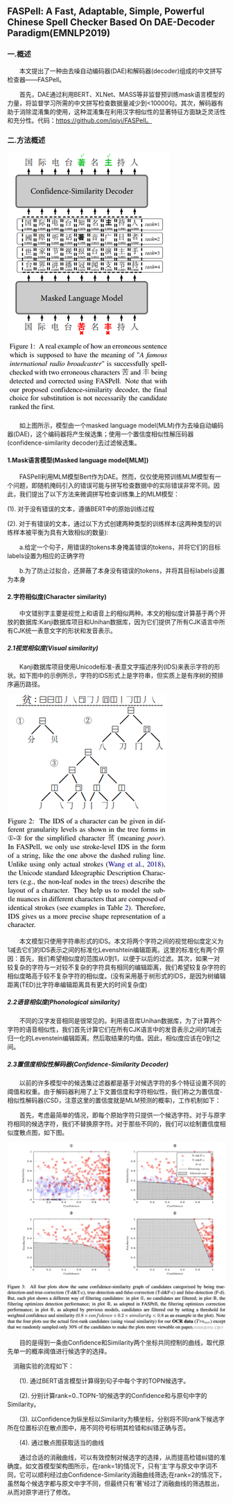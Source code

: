 ## FASPell: A Fast, Adaptable, Simple, Powerful Chinese Spell Checker Based On DAE-Decoder Paradigm(EMNLP2019)
### 一.概述
&emsp;&emsp;本文提出了一种由去噪自动编码器(DAE)和解码器(decoder)组成的中文拼写检查器——FASPell。 

&emsp;&emsp;首先，DAE通过利用BERT、XLNet、MASS等非监督预训练mask语言模型的力量，将监督学习所需的中文拼写检查数据量减少到<10000句。其次，解码器有助于消除混淆集的使用，这种混淆集在利用汉字相似性的显著特征方面缺乏灵活性和充分性。代码：https://github.com/iqiyi/FASPell。 
### 二.方法概述
![](./1.png) 

&emsp;&emsp;如上图所示，模型由一个masked language model(MLM)作为去噪自动编码器(DAE)，这个编码器将产生候选集；使用一个置信度相似性解压码器(confidence-similarity decoder)去过滤候选集。
#### 1.Mask语言模型(Masked language model[MLM])
&emsp;&emsp;FASPell利用MLM模型Bert作为DAE。然而，仅仅使用预训练MLM模型有一个问题，即随机掩码引入的错误可能与拼写检查数据中的实际错误非常不同。因此，我们提出了以下方法来微调拼写检查训练集上的MLM模型：

(1). 对于没有错误的文本，遵循BERT中的原始训练过程

(2). 对于有错误的文本，通过以下方式创建两种类型的训练样本(这两种类型的训练样本被平衡为具有大致相似的数量):

&emsp;&emsp;a.给定一个句子，用错误的tokens本身掩盖错误的tokens，并将它们的目标labels设置为相应的正确字符

&emsp;&emsp;b.为了防止过拟合，还屏蔽了本身没有错误的tokens，并将其目标labels设置为本身
#### 2.字符相似度(Character similarity)
&emsp;&emsp;中文错别字主要是视觉上和语音上的相似两种。本文的相似度计算基于两个开放的数据库:Kanji数据库项目和Unihan数据库，因为它们提供了所有CJK语言中所有CJK统一表意文字的形状和发音表示。
##### 2.1视觉相似度(Visual similarity)
&emsp;&emsp;Kanji数据库项目使用Unicode标准-表意文字描述序列(IDS)来表示字符的形状。如下图中的示例所示，字符的IDS形式上是字符串，但实质上是有序树的预排序遍历路径。

![](./2.png) 

&emsp;&emsp;本文模型只使用字符串形式的IDS。本文将两个字符之间的视觉相似度定义为1减去它们的IDS表示之间的标准化Levenshtein编辑距离。这里的标准化有两个原因：首先，我们希望相似度的范围从0到1，以便于以后的过滤。其次，如果一对较复杂的字符与一对较不复杂的字符具有相同的编辑距离，我们希望较复杂字符的相似度略高于较不复杂字符的相似度。(没有采用基于树形式的IDS，是因为树编辑距离(TED)比字符串编辑距离具有更大的时间复杂度)
##### 2.2语音相似度(Phonological similarity)
&emsp;&emsp;不同的汉字发音相同是很常见的。利用语音库Unihan数据库，为了计算两个字符的语音相似性，我们首先计算它们在所有CJK语言中的发音表示之间的1减去归一化的Levenstein编辑距离。然后取结果的均值。因此，相似度应该在0到1之间。
##### 2.3置信度相似性解码器(Confidence-Similarity Decoder)
&emsp;&emsp;以前的许多模型中的候选集过滤器都是基于对候选字符的多个特征设置不同的阈值和权重。由于解码器利用了上下文置信度和字符相似性，我们称之为置信度-相似性解码器(CSD，注意这里的置信度就是MLM预测的概率)，工作机制如下：

&emsp;&emsp;首先，考虑最简单的情况，即每个原始字符只提供一个候选字符。对于与原字符相同的候选字符，我们不替换原字符。对于那些不同的，我们可以绘制置信度相似度散点图，如下图。

![](./3.png) 

&emsp;&emsp;目的是得到一条由Confidence和Similarity两个坐标共同控制的曲线，取代原先单一的概率阈值进行候选字的选择。

　消融实验的流程如下：

&emsp;&emsp;(1). 通过BERT语言模型计算得到句子中每个字的TOPN候选字。

&emsp;&emsp;(2). 分别计算rank=0..TOPN-1的候选字的Confidence和与原句中字的Similarity。

&emsp;&emsp;(3). 以Confidence为纵坐标以Similarity为横坐标，分别将不同rank下候选字所在位置标识在散点图中，用不同符号标明其检错和纠错正确与否。

&emsp;&emsp;(4). 通过散点图获取适当的曲线

&emsp;&emsp;通过合适的消融曲线，可以有效控制对候选字的选择，从而提高检错纠错的准确度。如文首模型架构图所示，在rank=1的情况下，只有‘主’字与原文中字词不同，它可以顺利经过由Confidence-Similarity消融曲线筛选;在rank=2的情况下，虽然每个候选字都与原文中字不同，但最终只有‘著’经过了消融曲线的筛选胜出，从而对原字进行了修改。
